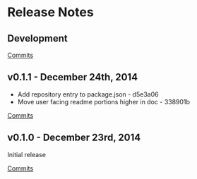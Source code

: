 # Release Notes

## Development

[Commits](https://github.com/walmartlabs/circus-handlebars/compare/v0.1.1...master)

## v0.1.1 - December 24th, 2014
- Add repository entry to package.json - d5e3a06
- Move user facing readme portions higher in doc - 338901b

[Commits](https://github.com/walmartlabs/circus-handlebars/compare/v0.1.0...v0.1.1)

## v0.1.0 - December 23rd, 2014
Initial release

[Commits](https://github.com/walmartlabs/circus-handlebars/compare/53c48a9...v0.1.0)
